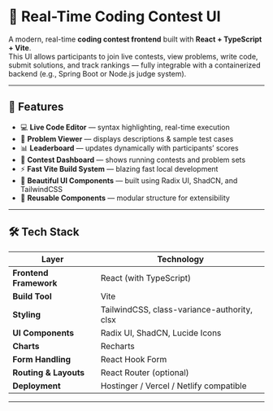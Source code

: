 # 🧠 Real-Time Coding Contest UI

A modern, real-time **coding contest frontend** built with **React + TypeScript + Vite**.  
This UI allows participants to join live contests, view problems, write code, submit solutions, and track rankings — fully integrable with a containerized backend (e.g., Spring Boot or Node.js judge system).

---

## 🚀 Features

- 💻 **Live Code Editor** — syntax highlighting, real-time execution  
- 🧩 **Problem Viewer** — displays descriptions & sample test cases  
- 📊 **Leaderboard** — updates dynamically with participants’ scores  
- 🧠 **Contest Dashboard** — shows running contests and problem sets  
- ⚡ **Fast Vite Build System** — blazing fast local development  
- 🎨 **Beautiful UI Components** — built using Radix UI, ShadCN, and TailwindCSS  
- 🧰 **Reusable Components** — modular structure for extensibility  

---

## 🛠️ Tech Stack

| Layer | Technology |
|-------|-------------|
| **Frontend Framework** | React (with TypeScript) |
| **Build Tool** | Vite |
| **Styling** | TailwindCSS, class-variance-authority, clsx |
| **UI Components** | Radix UI, ShadCN, Lucide Icons |
| **Charts** | Recharts |
| **Form Handling** | React Hook Form |
| **Routing & Layouts** | React Router (optional) |
| **Deployment** | Hostinger / Vercel / Netlify compatible |

---

